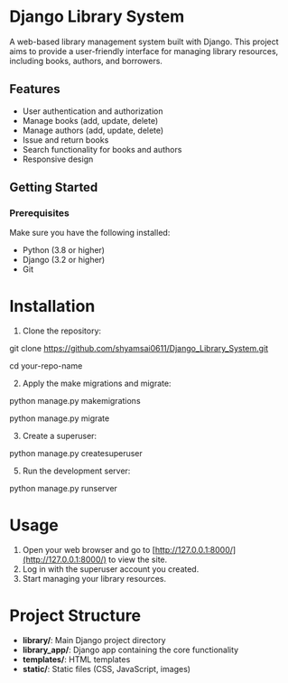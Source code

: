 # Django Library System

A web-based library management system built with Django. This project aims to provide a user-friendly interface for managing library resources, including books, authors, and borrowers.

## Features

- User authentication and authorization
- Manage books (add, update, delete)
- Manage authors (add, update, delete)
- Issue and return books
- Search functionality for books and authors
- Responsive design

## Getting Started

### Prerequisites

Make sure you have the following installed:

- Python (3.8 or higher)
- Django (3.2 or higher)
- Git


Installation
=============
1. Clone the repository:
   
git clone https://github.com/shyamsai0611/Django_Library_System.git

cd your-repo-name


2. Apply the make migrations and migrate:
   
python manage.py makemigrations

python manage.py migrate


3. Create a superuser:
   
python manage.py createsuperuser


5. Run the development server:
   
python manage.py runserver

Usage
======
1. Open your web browser and go to [http://127.0.0.1:8000/](http://127.0.0.1:8000/) to view the site.
2. Log in with the superuser account you created.
3. Start managing your library resources.

Project Structure
=================
- **library/**: Main Django project directory
- **library_app/**: Django app containing the core functionality
- **templates/**: HTML templates
- **static/**: Static files (CSS, JavaScript, images)

